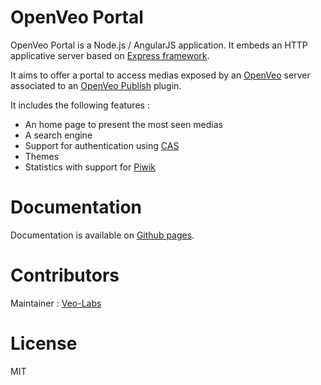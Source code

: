 # OpenVeo Portal

OpenVeo Portal is a Node.js / AngularJS application. It embeds an HTTP applicative server based on [Express framework](http://expressjs.com/).

It aims to offer a portal to access medias exposed by an [OpenVeo](https://github.com/veo-labs/openveo-core) server associated to an [OpenVeo Publish](https://github.com/veo-labs/openveo-publish) plugin.

It includes the following features :

- An home page to present the most seen medias
- A search engine
- Support for authentication using [CAS](https://www.apereo.org/projects/cas)
- Themes
- Statistics with support for [Piwik](http://piwik.org/)

# Documentation

Documentation is available on [Github pages](http://veo-labs.github.io/openveo-portal/1.0.3).

# Contributors

Maintainer : [Veo-Labs](http://www.veo-labs.com/)

# License

MIT